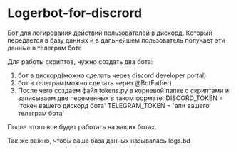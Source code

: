 # Logerbot-for-discrord
Бот для логирования действий пользователей в дискорд. Который передается в базу данных и в дальнейшем пользователь получает эти данные в телеграм боте


Для работы скриптов, нужно создать два бота:
1. бот в дискорд(можно сделать через discord developer portal)
2. бот в телеграм(можно сделать через @BotFather)
3. После чего создаем файл tokens.py в корневой папке с скриптами и записываем две переменных в таком формате:
  DISCORD_TOKEN = 'токен вашего дискорд бота'
  TELEGRAM_TOKEN = 'апи вашего телеграм бота'

После этого все будет работать на ваших ботах. 

Так же важно, чтобы ваша база данных называлась logs.bd
